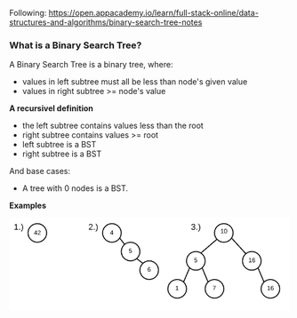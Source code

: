Following: https://open.appacademy.io/learn/full-stack-online/data-structures-and-algorithms/binary-search-tree-notes

### What is a Binary Search Tree?

A Binary Search Tree is a binary tree, where:
  - values in left subtree must all be less than node's given value
  -  values in right subtree >= node's value

**A recursivel definition**

   - the left subtree contains values less than the root
   - right subtree contains values >= root
   - left subtree is a BST
   - right subtree is a BST

  And base cases:
  - A tree with 0 nodes is a BST.

**Examples**

![Example Binary Search Trees](Images/bsts.png)